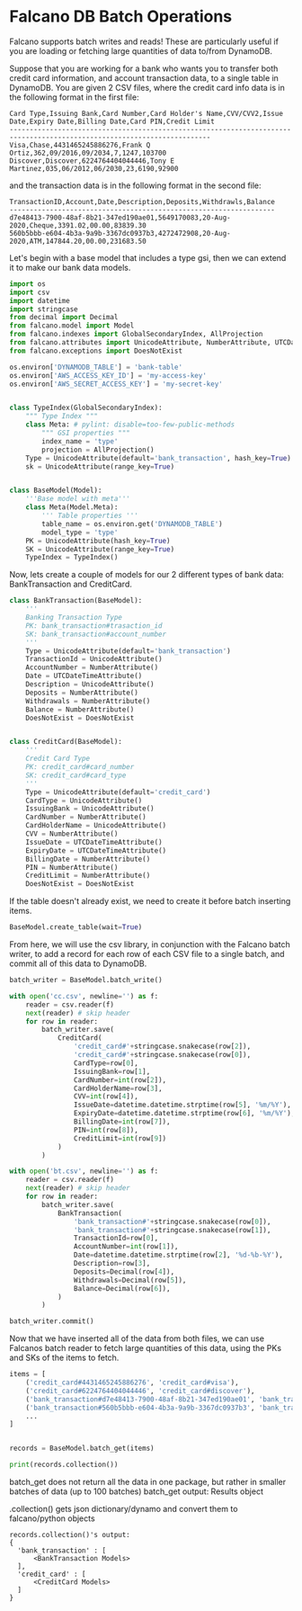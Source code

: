 # Falcano DB Batch Operations

Falcano supports batch writes and reads!
These are particularly useful if you are loading or fetching large quantities of data to/from DynamoDB.

Suppose that you are working for a bank who wants you to transfer both credit card information, and account transaction data, to a single table in DynamoDB.
You are given 2 CSV files, where the credit card info data is in the following format in the first file:

```csv
Card Type,Issuing Bank,Card Number,Card Holder's Name,CVV/CVV2,Issue Date,Expiry Date,Billing Date,Card PIN,Credit Limit
------------------------------------------------------------------------------------------------------------------------
Visa,Chase,4431465245886276,Frank Q Ortiz,362,09/2016,09/2034,7,1247,103700
Discover,Discover,6224764404044446,Tony E Martinez,035,06/2012,06/2030,23,6190,92900
```

and the transaction data is in the following format in the second file:

```csv
TransactionID,Account,Date,Description,Deposits,Withdrawls,Balance
------------------------------------------------------------------
d7e48413-7900-48af-8b21-347ed190ae01,5649170083,20-Aug-2020,Cheque,3391.02,00.00,83839.30
560b5bbb-e604-4b3a-9a9b-3367dc0937b3,4272472908,20-Aug-2020,ATM,147844.20,00.00,231683.50
```

Let's begin with a base model that includes a type gsi, then we can extend it to make our bank data models.

```python
import os
import csv
import datetime
import stringcase
from decimal import Decimal
from falcano.model import Model
from falcano.indexes import GlobalSecondaryIndex, AllProjection
from falcano.attributes import UnicodeAttribute, NumberAttribute, UTCDateTimeAttribute
from falcano.exceptions import DoesNotExist

os.environ['DYNAMODB_TABLE'] = 'bank-table'
os.environ['AWS_ACCESS_KEY_ID'] = 'my-access-key'
os.environ['AWS_SECRET_ACCESS_KEY'] = 'my-secret-key'


class TypeIndex(GlobalSecondaryIndex):
    """ Type Index """
    class Meta: # pylint: disable=too-few-public-methods
        """ GSI properties """
        index_name = 'type'
        projection = AllProjection()
    Type = UnicodeAttribute(default='bank_transaction', hash_key=True)
    sk = UnicodeAttribute(range_key=True)


class BaseModel(Model):
    '''Base model with meta'''
    class Meta(Model.Meta):
        ''' Table properties '''
        table_name = os.environ.get('DYNAMODB_TABLE')
        model_type = 'type'
    PK = UnicodeAttribute(hash_key=True)
    SK = UnicodeAttribute(range_key=True)
    TypeIndex = TypeIndex()
```

Now, lets create a couple of models for our 2 different types of bank data: BankTransaction and CreditCard.

```python
class BankTransaction(BaseModel):
    '''
    Banking Transaction Type
    PK: bank_transaction#trasaction_id
    SK: bank_transaction#account_number
    '''
    Type = UnicodeAttribute(default='bank_transaction')
    TransactionId = UnicodeAttribute()
    AccountNumber = NumberAttribute()
    Date = UTCDateTimeAttribute()
    Description = UnicodeAttribute()
    Deposits = NumberAttribute()
    Withdrawals = NumberAttribute()
    Balance = NumberAttribute()
    DoesNotExist = DoesNotExist


class CreditCard(BaseModel):
    '''
    Credit Card Type
    PK: credit_card#card_number
    SK: credit_card#card_type
    '''
    Type = UnicodeAttribute(default='credit_card')
    CardType = UnicodeAttribute()
    IssuingBank = UnicodeAttribute()
    CardNumber = NumberAttribute()
    CardHolderName = UnicodeAttribute()
    CVV = NumberAttribute()
    IssueDate = UTCDateTimeAttribute()
    ExpiryDate = UTCDateTimeAttribute()
    BillingDate = NumberAttribute()
    PIN = NumberAttribute()
    CreditLimit = NumberAttribute()
    DoesNotExist = DoesNotExist

```

If the table doesn't already exist, we need to create it before batch inserting items.

```python
BaseModel.create_table(wait=True)
```

From here, we will use the csv library, in conjunction with the Falcano batch writer, to add a record for each row of each CSV file to a single batch, and commit all of this data to DynamoDB.

```python
batch_writer = BaseModel.batch_write()

with open('cc.csv', newline='') as f:
    reader = csv.reader(f)
    next(reader) # skip header
    for row in reader:
        batch_writer.save(
            CreditCard(
                'credit_card#'+stringcase.snakecase(row[2]),
                'credit_card#'+stringcase.snakecase(row[0]),
                CardType=row[0],
                IssuingBank=row[1],
                CardNumber=int(row[2]),
                CardHolderName=row[3],
                CVV=int(row[4]),
                IssueDate=datetime.datetime.strptime(row[5], '%m/%Y'),
                ExpiryDate=datetime.datetime.strptime(row[6], '%m/%Y'),
                BillingDate=int(row[7]),
                PIN=int(row[8]),
                CreditLimit=int(row[9])
            )
        )

with open('bt.csv', newline='') as f:
    reader = csv.reader(f)
    next(reader) # skip header
    for row in reader:
        batch_writer.save(
            BankTransaction(
                'bank_transaction#'+stringcase.snakecase(row[0]),
                'bank_transaction#'+stringcase.snakecase(row[1]),
                TransactionId=row[0],
                AccountNumber=int(row[1]),
                Date=datetime.datetime.strptime(row[2], '%d-%b-%Y'),
                Description=row[3],
                Deposits=Decimal(row[4]),
                Withdrawals=Decimal(row[5]),
                Balance=Decimal(row[6]),
            )
        )

batch_writer.commit()
```

Now that we have inserted all of the data from both files, we can use Falcanos batch reader to fetch large quantities of this data, using the PKs and SKs of the items to fetch.

```python
items = [
    ('credit_card#4431465245886276', 'credit_card#visa'),
    ('credit_card#6224764404044446', 'credit_card#discover'),
    ('bank_transaction#d7e48413-7900-48af-8b21-347ed190ae01', 'bank_transaction#5649170083'),
    ('bank_transaction#560b5bbb-e604-4b3a-9a9b-3367dc0937b3', 'bank_transaction#4272472908'),
    ...
]


records = BaseModel.batch_get(items)

print(records.collection())

```

batch_get does not return all the data in one package, but rather in smaller batches of data (up to 100 batches)
batch_get output: Results object

.collection() gets json dictionary/dynamo and convert them to falcano/python objects

```
records.collection()'s output:
{
  'bank_transaction' : [
      <BankTransaction Models>
  ],
  'credit_card' : [
      <CreditCard Models>
  ]
}
```
